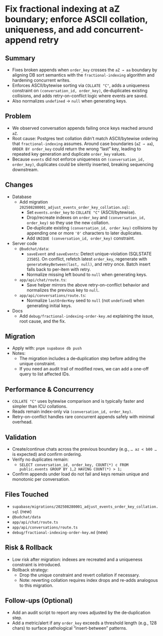 # Fix fractional indexing at aZ boundary; enforce ASCII collation, uniqueness, and add concurrent-append retry

## Summary
- Fixes broken appends when `order_key` crosses the `aZ → aa` boundary by aligning DB sort semantics with the `fractional-indexing` algorithm and hardening concurrent writes.
- Enforces ASCII/bytewise sorting via `COLLATE "C"`, adds a uniqueness constraint on `(conversation_id, order_key)`, de‑duplicates existing collisions, and adds retry-on-conflict logic where events are saved.
- Also normalizes `undefined` → `null` when generating keys.

## Problem
- We observed conversation appends failing once keys reached around `aZ`.
- Root cause: Postgres text collation didn’t match ASCII/bytewise ordering that `fractional-indexing` assumes. Around case boundaries (`aZ → aa`), `ORDER BY order_key` could return the wrong “last” key, leading to repeated key generation and duplicate `order_key` values.
- Because `events` did not enforce uniqueness on `(conversation_id, order_key)`, duplicates could be silently inserted, breaking sequencing downstream.

## Changes
- Database
  - Add migration `202508280001_adjust_events_order_key_collation.sql`:
    - Set `events.order_key` to `COLLATE "C"` (ASCII/bytewise).
    - Drop/recreate indexes on `order_key` and `(conversation_id, order_key)` so they use the new collation.
    - De‑duplicate existing `(conversation_id, order_key)` collisions by appending one or more `'0'` characters to later duplicates.
    - Add `UNIQUE (conversation_id, order_key)` constraint.
- Server code
  - `@budchat/data`:
    - `saveEvent` and `saveEvents`: Detect unique-violation (SQLSTATE `23505`). On conflict, refetch latest `order_key`, regenerate with `generateKeyBetween(last, null)`, and retry once. Batch insert falls back to per-item with retry.
    - Normalize missing left bound to `null` when generating keys.
  - `app/api/chat/route.ts`:
    - Save helper mirrors the above retry-on-conflict behavior and normalizes the previous key to `null`.
  - `app/api/conversations/route.ts`:
    - Normalize `lastOrderKey` seed to `null` (not `undefined`) when generating initial keys.
- Docs
  - Add `debug/fractional-indexing-order-key.md` explaining the issue, root cause, and the fix.

## Migration
- Apply with: `pnpm supabase db push`
- Notes:
  - The migration includes a de‑duplication step before adding the unique constraint.
  - If you need an audit trail of modified rows, we can add a one-off query to list affected IDs.

## Performance & Concurrency
- `COLLATE "C"` uses bytewise comparison and is typically faster and simpler than ICU collations.
- Reads remain index-only via `(conversation_id, order_key)`.
- Retry-on-conflict handles rare concurrent appends safely with minimal overhead.

## Validation
- Create/continue chats across the previous boundary (e.g., `… az < b00 …` is expected) and confirm ordering.
- Verify no duplicates remain:
  - `SELECT conversation_id, order_key, COUNT(*) c FROM public.events GROUP BY 1,2 HAVING COUNT(*) > 1;`
- Confirm appends under load do not fail and keys remain unique and monotonic per conversation.

## Files Touched
- `supabase/migrations/202508280001_adjust_events_order_key_collation.sql` (new)
- `@budchat/data`
- `app/api/chat/route.ts`
- `app/api/conversations/route.ts`
- `debug/fractional-indexing-order-key.md` (new)

## Risk & Rollback
- Low risk after migration: indexes are recreated and a uniqueness constraint is introduced.
- Rollback strategy:
  - Drop the unique constraint and revert collation if necessary.
  - Note: reverting collation requires index drops and re-adds analogous to this migration.

## Follow-ups (Optional)
- Add an audit script to report any rows adjusted by the de‑duplication step.
- Add a metric/alert if any `order_key` exceeds a threshold length (e.g., 128 chars) to surface pathological “insert-between” patterns.
